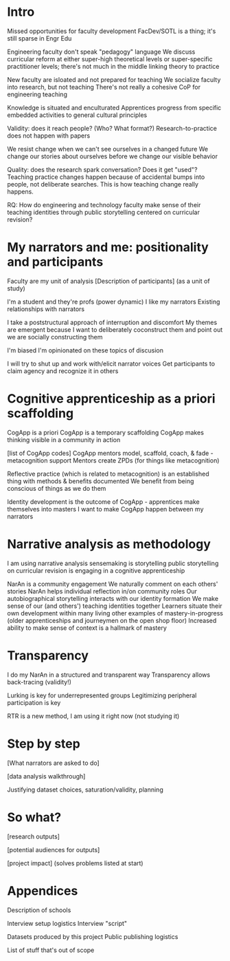 Intro
======

Missed opportunities for faculty development
FacDev/SOTL is a thing; it's still sparse in Engr Edu

Engineering faculty don't speak "pedagogy" language
We discuss curricular reform at either super-high theoretical levels or super-specific practitioner levels; there's not much in the middle linking theory to practice

New faculty are isloated and not prepared for teaching
We socialize faculty into research, but not teaching
There's not really a cohesive CoP for engineering teaching

Knowledge is situated and enculturated
Apprentices progress from specific embedded activities to general cultural principles

Validity: does it reach people? (Who? What format?)
Research-to-practice does not happen with papers

We resist change when we can't see ourselves in a changed future
We change our stories about ourselves before we change our visible behavior

Quality: does the research spark conversation? Does it get "used"?
Teaching practice changes happen because of accidental bumps into people, not deliberate searches. This is how teaching change really happens.

RQ: How do engineering and technology faculty make sense of their teaching identities through public storytelling centered on curricular revision?

My narrators and me: positionality and participants
====================================================

Faculty are my unit of analysis
[Description of participants] (as a unit of study)

I'm a student and they're profs (power dynamic)
I like my narrators
Existing relationships with narrators

I take a poststructural approach of interruption and discomfort
My themes are emergent because I want to deliberately coconstruct them and point out we are socially constructing them

I'm biased
I'm opinionated on these topics of discusion

I will try to shut up and work with/elicit narrator voices
Get participants to claim agency and recognize it in others

Cognitive apprenticeship as a priori scaffolding
=================================================

CogApp is a priori
CogApp is a temporary scaffolding
CogApp makes thinking visible in a community in action

[list of CogApp codes]
CogApp mentors model, scaffold, coach, & fade - metacognition support
Mentors create ZPDs (for things like metacognition)

Reflective practice (which is related to metacognition) is an established thing with methods & benefits documented
We benefit from being conscious of things as we do them

Identity development is the outcome of CogApp - apprentices make themselves into masters
I want to make CogApp happen between my narrators

Narrative analysis as methodology
==================================

I am using narrative analysis
sensemaking is storytelling
public storytelling on curricular revision is engaging in a cognitive apprenticeship

NarAn is a community engagement
We naturally comment on each others' stories
NarAn helps individual reflection in/on community roles
Our autobiographical storytelling interacts with our identity formation
We make sense of our (and others') teaching identities together
Learners situate their own development within many living other examples of mastery-in-progress (older apprenticeships and journeymen on the open shop floor)
Increased ability to make sense of context is a hallmark of mastery

Transparency
=============

I do my NarAn in a structured and transparent way
Transparency allows back-tracing (validity!)

Lurking is key for underrepresented groups
Legitimizing peripheral participation is key

RTR is a new method, I am using it right now (not studying it)

Step by step
=============

[What narrators are asked to do]

[data analysis walkthrough]

Justifying dataset choices, saturation/validity, planning

So what?
=========

[research outputs]

[potential audiences for outputs]

[project impact] (solves problems listed at start)

Appendices
===========

Description of schools

Interview setup logistics
Interview "script"

Datasets produced by this project
Public publishing logistics

List of stuff that's out of scope
